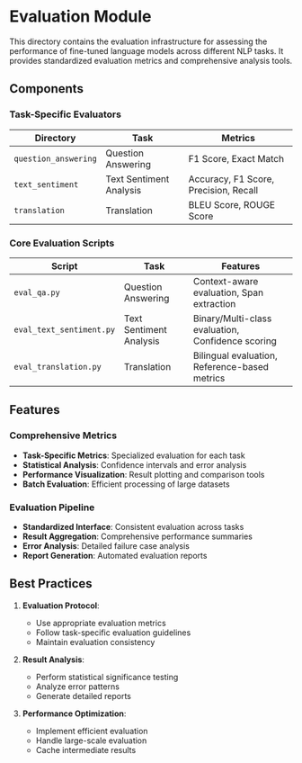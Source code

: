 # Evaluation Module

This directory contains the evaluation infrastructure for assessing the performance of fine-tuned language models across different NLP tasks. It provides standardized evaluation metrics and comprehensive analysis tools.

## Components

### Task-Specific Evaluators
| Directory | Task | Metrics |
|-----------|------|---------|
| `question_answering` | Question Answering | F1 Score, Exact Match |
| `text_sentiment` | Text Sentiment Analysis | Accuracy, F1 Score, Precision, Recall |
| `translation` | Translation | BLEU Score, ROUGE Score |

### Core Evaluation Scripts
| Script | Task | Features |
|--------|------|----------|
| `eval_qa.py` | Question Answering | Context-aware evaluation, Span extraction |
| `eval_text_sentiment.py` | Text Sentiment Analysis | Binary/Multi-class evaluation, Confidence scoring |
| `eval_translation.py` | Translation | Bilingual evaluation, Reference-based metrics |

## Features

### Comprehensive Metrics
- **Task-Specific Metrics**: Specialized evaluation for each task
- **Statistical Analysis**: Confidence intervals and error analysis
- **Performance Visualization**: Result plotting and comparison tools
- **Batch Evaluation**: Efficient processing of large datasets

### Evaluation Pipeline
- **Standardized Interface**: Consistent evaluation across tasks
- **Result Aggregation**: Comprehensive performance summaries
- **Error Analysis**: Detailed failure case analysis
- **Report Generation**: Automated evaluation reports

## Best Practices

1. **Evaluation Protocol**:
   - Use appropriate evaluation metrics
   - Follow task-specific evaluation guidelines
   - Maintain evaluation consistency

2. **Result Analysis**:
   - Perform statistical significance testing
   - Analyze error patterns
   - Generate detailed reports

3. **Performance Optimization**:
   - Implement efficient evaluation
   - Handle large-scale evaluation
   - Cache intermediate results